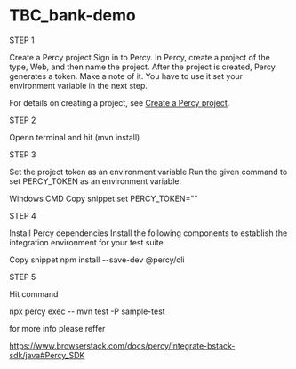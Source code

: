 # TBC_bank-demo
STEP 1

Create a Percy project
Sign in to Percy. In Percy, create a project of the type, Web, and then name the project. After the project is created, Percy generates a token. Make a note of it. You have to use it set your environment variable in the next step.

For details on creating a project, see [Create a Percy project](https://www.browserstack.com/docs/percy/integrate-bstack-sdk/java#Percy_SDK).

STEP 2 

Openn terminal and hit (mvn install) 

STEP 3

Set the project token as an environment variable
Run the given command to set PERCY_TOKEN as an environment variable:

Windows CMD
Copy snippet
set PERCY_TOKEN="<your token here>"

STEP 4

Install Percy dependencies
Install the following components to establish the integration environment for your test suite.

Copy snippet
npm install --save-dev @percy/cli

STEP 5

Hit command 

npx percy exec -- mvn test -P sample-test

for more info please reffer 

https://www.browserstack.com/docs/percy/integrate-bstack-sdk/java#Percy_SDK

